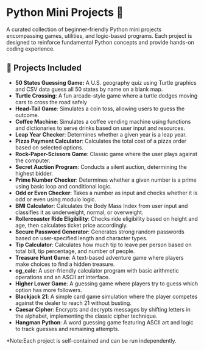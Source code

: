 # Python Mini Projects 🐍

A curated collection of beginner-friendly Python mini projects encompassing games, utilities, and logic-based programs. Each project is designed to reinforce fundamental Python concepts and provide hands-on coding experience.

## 📁 Projects Included

-  **50 States Guessing Game:** A U.S. geography quiz using Turtle graphics and CSV data guess all 50 states by name on a blank map.
-  **Turtle Crossing**: A fun arcade-style game where a turtle dodges moving cars to cross the road safely
-  **Head-Tail Game**: Simulates a coin toss, allowing users to guess the outcome.
- **Coffee Machine**: Simulates a coffee vending machine using functions and dictionaries to serve drinks based on user input and resources.  
- **Leap Year Checker**: Determines whether a given year is a leap year.  
- **Pizza Payment Calculator**: Calculates the total cost of a pizza order based on selected options.  
- **Rock-Paper-Scissors Game**: Classic game where the user plays against the computer.  
- **Secret Auction Program**: Conducts a silent auction, determining the highest bidder.  
- **Prime Number Checker**: Determines whether a given number is a prime using basic loop and conditional logic.  
- **Odd or Even Checker**: Takes a number as input and checks whether it is odd or even using modulo logic.  
- **BMI Calculator**: Calculates the Body Mass Index from user input and classifies it as underweight, normal, or overweight.  
- **Rollercoaster Ride Eligibility**: Checks ride eligibility based on height and age, then calculates ticket price accordingly.  
- **Secure Password Generator**: Generates strong random passwords based on user-specified length and character types.  
- **Tip Calculator**: Calculates how much tip to leave per person based on total bill, tip percentage, and number of people.  
- **Treasure Hunt Game**: A text-based adventure game where players make choices to find a hidden treasure.  
- **og_calc**: A user-friendly calculator program with basic arithmetic operations and an ASCII art interface.  
- **Higher Lower Game**: A guessing game where players try to guess which option has more followers.  
- **Blackjack 21**: A simple card game simulation where the player competes against the dealer to reach 21 without busting.  
- **Caesar Cipher**: Encrypts and decrypts messages by shifting letters in the alphabet, implementing the classic cipher technique.  
- **Hangman Python**: A word guessing game featuring ASCII art and logic to track guesses and remaining attempts.  

*Note:Each project is self-contained and can be run independently.
